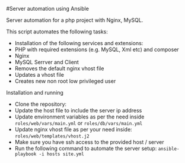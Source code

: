 #Server automation using Ansible

Server automation for a php project with Nginx, MySQL.

This script automates the following tasks:

- Installation of the following services and extensions:
- PHP with required extensions (e.g. MySQL, Xml etc) and composer
- Nginx
- MySQL Serrver and Client
- Removes the default nginx vhost file
- Updates a vhost file
- Creates new non root low privileged user

 Installation and running

- Clone the repository:
- Update the host file to include the server ip address
- Update environment variables as per the need inside `roles/web/vars/main.yml` or `roles/db/vars/main.yml`
- Update nginx vhost file as per your need inside: `roles/web/templates/vhost.j2`
- Make sure you have ssh access to the provided host / server
- Run the following command to automate the server setup: `ansible-playbook -i hosts site.yml`
